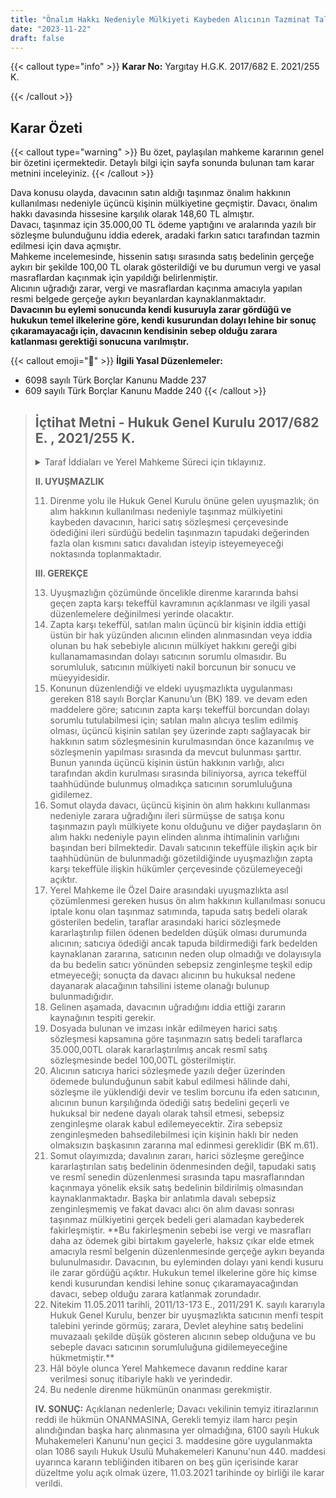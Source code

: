 ```yaml
---
title: "Önalım Hakkı Nedeniyle Mülkiyeti Kaybeden Alıcının Tazminat Talebi Hk."
date: "2023-11-22"
draft: false
---
```


{{< callout type="info" >}}
**Karar No:** Yargıtay H.G.K. 2017/682 E. 2021/255 K.

{{< /callout >}}

## Karar Özeti

{{< callout type="warning" >}}
Bu özet, paylaşılan mahkeme kararının genel bir özetini içermektedir. Detaylı bilgi için sayfa sonunda bulunan tam karar metnini inceleyiniz.
{{< /callout >}}

Dava konusu olayda, davacının satın aldığı taşınmaz önalım hakkının kullanılması nedeniyle üçüncü kişinin mülkiyetine geçmiştir.
Davacı, önalım hakkı davasında hissesine karşılık olarak 148,60 TL almıştır.  
Davacı, taşınmaz için 35.000,00 TL ödeme yaptığını ve aralarında yazılı bir sözleşme bulunduğunu iddia ederek, aradaki farkın satıcı tarafından tazmin edilmesi için dava açmıştır.  
Mahkeme incelemesinde, hissenin satışı sırasında satış bedelinin gerçeğe aykırı bir şekilde 100,00 TL olarak gösterildiği ve bu durumun vergi ve yasal masraflardan kaçınmak için yapıldığı belirlenmiştir.  
Alıcının uğradığı zarar, vergi ve masraflardan kaçınma amacıyla yapılan resmi belgede gerçeğe aykırı beyanlardan kaynaklanmaktadır.  
**Davacının bu eylemi sonucunda kendi kusuruyla zarar gördüğü ve hukukun temel ilkelerine göre, kendi kusurundan dolayı lehine bir sonuç çıkaramayacağı için, davacının kendisinin sebep olduğu zarara katlanması gerektiği sonucuna varılmıştır.**

{{< callout emoji="📖" >}}
**İlgili Yasal Düzenlemeler:**

- 6098 sayılı Türk Borçlar Kanunu Madde 237
- 609 sayılı Türk Borçlar Kanunu Madde 240
  {{< /callout >}}

> ## İçtihat Metni - Hukuk Genel Kurulu 2017/682 E. , 2021/255 K.
>
> <details>
> <summary>  Taraf İddiaları ve Yerel Mahkeme Süreci için tıklayınız. </summary>
>
> MAHKEMESİ: Asliye Hukuk Mahkemesi
>
> 1. Taraflar arasındaki “alacak” davasından dolayı yapılan yargılama sonunda, Ankara 26. Asliye Hukuk Mahkemesince verilen davanın reddine
>    ilişkin karar davacı vekilinin temyizi üzerine Yargıtay (kapatılan) 2. Hukuk Dairesince yapılan inceleme sonunda bozulmuş, Mahkemece Özel Daire bozma kararına karşı direnilmiştir.
> 2. Direnme kararı davacı vekili tarafından temyiz edilmiştir.
> 3. Hukuk Genel Kurulunca dosyadaki belgeler incelendikten sonra gereği görüşüldü: I. YARGILAMA SÜRECİ Davacı İstemi:
> 4. Davacı vekili; müvekkilinin müşterek (paylı) mülkiyete konu 1342 parsel sayılı taşınmazda davalıya ait payı 15.07.2007 tarihli sözleşme
>    ile 35.000,00TL bedel karşılığında satın aldığını, tapu devri
>    gerçekleştikten sonra diğer paydaşın ön alım hakkına dayalı açtığı
>    tapu iptali ve tescil davasını kazanması sonucu taşınmazın mülkiyetini
>    kaybettiğini, davalının doğan zarardan sorumlu olduğunu, bu sebeple
>    satış bedeli olan 35.000,00TL'nin iadesi yönünde takip
>    başlattıklarını, davalının takibe haksız şekilde itiraz ettiğini,
>    itirazın kaldırılması taleplerinin icra mahkemesince alacağın
>    yargılamayı gerektirdiğinden bahisle reddedildiğini ileri sürerek
>    fazlaya ilişkin hakları saklı kalmak kaydıyla 1.000,00TL'nin davalıdan
>    tahsiline karar verilmesini istemiş, bozma sonrası ıslahla talebini
>    34.900,00TL'ye yükseltmiştir. Davalı Cevabı:
> 5. Davalı vekili; alacak iddiasının haksız ve yersiz olduğunu, davacının faiz karşılığı borç para vermekle uğraştığını, müvekkilinin
>    zorda kalarak davacıya birtakım bedeller ödediğini ve tapu devrini
>    gerçekleştirdiğini, tapu kayıtları incelendiğinde devrin bedelsiz
>    yapıldığının anlaşılacağını, sulh hukuk mahkemesinde görülen tapu
>    iptal davasında zaten davacıya bedel ve masrafların ödendiğini, zorla
>    imzalatılan ön sözleşmeye dayanılarak hak iddia edilmesinin haksız
>    olduğunu savunarak davanın reddini istemiştir. Mahkeme Kararı:
> 6. Ankara 26. Asliye Hukuk Mahkemesinin 23.01.2014 tarihli ve 2013/107 E., 2014/28 K. sayılı kararı ile; taraflar arasındaki 15.07.2008
>    tarihli harici satış sözleşmesinde davalı ...'in 1342 sayılı
>    parseldeki payını 35.000,00TL bedelle ...'e sattığını, aynı tarihte
>    tapuda yapılan resmî akitte 100,00TL bedelle payı devredildiğini ancak
>    dava dışı paydaşın açtığı ön alım davası sonucu taşınmazın tapu kaydı
>    iptal edildiğinden davalının sebepsiz zenginleştiğinin iddia edildiği,
>    davalının adi sözleşmeden sonra sözleşmede belirtilen edimini yerine
>    getirdiği ve taşınmazı 100,00TL bedel gösterilerek davacıya
>    devrettiği, ön alım davasında tapudaki satış bedeli ve harç ve masraf
>    toplamı 148,60TL mahkeme veznesine depo ettirilerek kabul kararı
>    verildiği, davacının satış bedelinin 100,00TL gösterildiği resmî satış
>    işleminin tarafı olup kendi muvazaasına dayanamayacağı, aksi
>    düşüncenin dürüstlük ilkesiyle bağdaşmayacağı gerekçesiyle davanın
>    reddine karar verilmiştir. Özel Daire Bozma Kararı:
> 7. Yerel Mahkemenin yukarıda belirtilen kararına karşı süresi içinde davacı vekili temyiz isteminde bulunmuştur.
> 8. Yargıtay (kapatılan) 13. Hukuk Dairesinin 21.01.2016 tarihli ve 2015/38078 E., 2016/1141 K. sayılı kararı ile; “…Borçlar Kanunu m.
>    237, Medeni Kanun m. 706/1, Tapu Kanunu m. 26 ve Noterlik Kanunu m.
>    60/3,89. maddelerindeki açık düzenlemeler ile taşınmaz satışının
>    geçerli olması sözleşmenin resmi şekilde yapılması şartına
>    bağlanmıştır. Bu mevzuat hükümleri gereğince kural olarak tapulu
>    taşınmazlara ilişkin harici satış sözleşmeleri geçerli olmayacaktır.
>    Ne var ki, harici sözleşmeye ek olarak resmi devrin gerçekleşmesi
>    halinde sözleşmenin de artık geçerlilik kazanacağı yerleşik Yargıtay
>    uygulamaları ile sabittir. Somut olayda davacı tapudan devrin yanı
>    sıra davalı ile aralarındaki 15.7.2008 tarihli adi yazılı sözleşmeye
>    de dayanmış olup, bu belgede davalının davaya konu taşınmaz üzerindeki
>    miras hissesini 35.000,00TL bedelle sattığı açıkça yazılıdır.
>    Ülkemizde resmi devirlerde sıklıkla gerçek satış bedelinin
>    gösterilmediği de dikkate alındığında, mahkemenin davacının yalnızca
>    resmi akitte yazılı 100,00 TL bedeli isteyebileceği, kendi muvazaasına
>    dayanarak fazlasını isteyemeyeceği yönündeki kabulünde isabet
>    bulunmamaktadır. Davalı resmi devir ile geçerli hale gelen harici
>    sözleşmede belirlenen 35.000,00TL satış bedeli ile bağlı olup, bu
>    bedelin ödenmediğini yasal kesin delillerle ispatla mükelleftir.
>    Davalı yan, bu yönde yazılı delil sunmadığı gibi yemin deliline de
>    dayanmadığından savunmasını ispat edememiştir. Geçerli sözleşmelerde
>    ifanın imkansız hale gelmesi durumunda sözleşmenin tarafları ifanın
>    imkansız hale geldiği tarihteki rayici isteyebilecekler ise de
>    davacının talebi yalnızca ödenen bedelin sebepsiz zenginleşme
>    hükümleri çerçevesinde ve fazlaya ilişkin hakları saklı tutularak
>    kısmen iadesine ilişkin olup, bu halde mahkemece önalım davasında
>    davacı adına depo edilen 100,00 TL lik resmi satış bedelinin
>    sözleşmede kararlaştır(ı)lan bedelden mahsubu ile 34.900,00 TL
>    yönünden davacının iddiasının yerinde olduğunun tespit edilmesi ve
>    yine taleple bağlı kalınarak davanın kabulüne karar verilmesi
>    gerekirken yazılı şekilde hüküm tesisi usul ve yasaya aykırı olup
>    hükmün bozulmasını gerektirir…” gerekçesi ile karar bozulmuştur.
>    Direnme Kararı:
> 9. Mahkemece 10.05.2016 tarihli ve 2016/179 E., 2016/209 K. sayılı kararı ile; ilk karar gerekçeleri tekrar edilmek ve zapta karşı
>    tekeffül hükümleri açıklanmak suretiyle direnme kararı verilmiştir.
>    Direnme Kararının Temyizi:
> 10. Direnme kararı süresi içinde davacı vekili tarafından temyiz edilmiştir.
> </details>
>
> **II. UYUŞMAZLIK**
>
> 11. Direnme yolu ile Hukuk Genel Kurulu önüne gelen uyuşmazlık; ön alım hakkının kullanılması nedeniyle taşınmaz mülkiyetini kaybeden
>     davacının, harici satış sözleşmesi çerçevesinde ödediğini ileri
>     sürdüğü bedelin taşınmazın tapudaki değerinden fazla olan kısmını
>     satıcı davalıdan isteyip isteyemeyeceği noktasında toplanmaktadır.
>
> **III. GEREKÇE**
>
> 13. Uyuşmazlığın çözümünde öncelikle direnme kararında bahsi geçen zapta karşı tekeffül kavramının açıklanması ve ilgili yasal
>     düzenlemelere değinilmesi yerinde olacaktır.
> 14. Zapta karşı tekeffül, satılan malın üçüncü bir kişinin iddia ettiği üstün bir hak yüzünden alıcının elinden alınmasından veya iddia
>     olunan bu hak sebebiyle alıcının mülkiyet hakkını gereği gibi
>     kullanamamasından dolayı satıcının sorumlu olmasıdır. Bu sorumluluk,
>     satıcının mülkiyeti nakil borcunun bir sonucu ve müeyyidesidir.
> 15. Konunun düzenlendiği ve eldeki uyuşmazlıkta uygulanması gereken 818 sayılı Borçlar Kanunu’un (BK) 189. ve devam eden maddelere göre;
>     satıcının zapta karşı tekeffül borcundan dolayı sorumlu tutulabilmesi
>     için; satılan malın alıcıya teslim edilmiş olması, üçüncü kişinin
>     satılan şey üzerinde zaptı sağlayacak bir hakkının satım sözleşmesinin
>     kurulmasından önce kazanılmış ve sözleşmenin yapılması sırasında da
>     mevcut bulunması şarttır. Bunun yanında üçüncü kişinin üstün hakkının
>     varlığı, alıcı tarafından akdin kurulması sırasında biliniyorsa,
>     ayrıca tekeffül taahhüdünde bulunmuş olmadıkça satıcının sorumluluğuna
>     gidilemez.
> 16. Somut olayda davacı, üçüncü kişinin ön alım hakkını kullanması nedeniyle zarara uğradığını ileri sürmüşse de satışa konu taşınmazın
>     paylı mülkiyete konu olduğunu ve diğer paydaşların ön alım hakkı
>     nedeniyle payın elinden alınma ihtimalinin varlığını başından beri
>     bilmektedir. Davalı satıcının tekeffüle ilişkin açık bir taahhüdünün
>     de bulunmadığı gözetildiğinde uyuşmazlığın zapta karşı tekeffüle
>     ilişkin hükümler çerçevesinde çözülemeyeceği açıktır.
> 17. Yerel Mahkeme ile Özel Daire arasındaki uyuşmazlıkta asıl çözümlenmesi gereken husus ön alım hakkının kullanılması sonucu iptale
>     konu olan taşınmaz satımında, tapuda satış bedeli olarak gösterilen
>     bedelin, taraflar arasındaki harici sözleşmede kararlaştırılıp fiilen
>     ödenen bedelden düşük olması durumunda alıcının; satıcıya ödediği
>     ancak tapuda bildirmediği fark bedelden kaynaklanan zararına,
>     satıcının neden olup olmadığı ve dolayısıyla da bu bedelin satıcı
>     yönünden sebepsiz zenginleşme teşkil edip etmeyeceği; sonuçta da
>     davacı alıcının bu hukuksal nedene dayanarak alacağının tahsilini
>     isteme olanağı bulunup bulunmadığıdır.
> 18. Gelinen aşamada, davacının uğradığını iddia ettiği zararın kaynağının tespiti gerekir.
> 19. Dosyada bulunan ve imzası inkâr edilmeyen harici satış sözleşmesi kapsamına göre taşınmazın satış bedeli taraflarca 35.000,00TL olarak
>     kararlaştırılmış ancak resmî satış sözleşmesinde bedel 100,00TL
>     gösterilmiştir.
> 20. Alıcının satıcıya harici sözleşmede yazılı değer üzerinden ödemede bulunduğunun sabit kabul edilmesi hâlinde dahi, sözleşme ile
>     yüklendiği devir ve teslim borcunu ifa eden satıcının, alıcının bunun
>     karşılığında ödediği satış bedelini geçerli ve hukuksal bir nedene
>     dayalı olarak tahsil etmesi, sebepsiz zenginleşme olarak kabul
>     edilemeyecektir. Zira sebepsiz zenginleşmeden bahsedilebilmesi için
>     kişinin haklı bir neden olmaksızın başkasının zararına mal edinmesi
>     gereklidir (BK m.61).
> 21. Somut olayımızda; davalının zararı, harici sözleşme gereğince kararlaştırılan satış bedelinin ödenmesinden değil, tapudaki satış ve
>     resmî senedin düzenlenmesi sırasında tapu masraflarından kaçınmaya
>     yönelik eksik satış bedelinin bildirilmiş olmasından
>     kaynaklanmaktadır. Başka bir anlatımla davalı sebepsiz zenginleşmemiş
>     ve fakat davacı alıcı ön alım davası sonrası taşınmaz mülkiyetini
>     gerçek bedeli geri alamadan kaybederek fakirleşmiştir. \*\*Bu
>     fakirleşmenin sebebi ise vergi ve masrafları daha az ödemek gibi
>     birtakım gayelerle, haksız çıkar elde etmek amacıyla resmî belgenin
>     düzenlenmesinde gerçeğe aykırı beyanda bulunulmasıdır. Davacının, bu
>     eyleminden dolayı yani kendi kusuru ile zarar gördüğü açıktır. Hukukun
>     temel ilkelerine göre hiç kimse kendi kusurundan kendisi lehine sonuç
>     çıkaramayacağından davacı, sebep olduğu zarara katlanmak zorundadır.
> 22. Nitekim 11.05.2011 tarihli, 2011/13-173 E., 2011/291 K. sayılı kararıyla Hukuk Genel Kurulu, benzer bir uyuşmazlıkta satıcının menfi
>     tespit talebini yerinde görmüş; zarara, Devlet aleyhine satış bedelini
>     muvazaalı şekilde düşük gösteren alıcının sebep olduğuna ve bu sebeple
>     davacı satıcının sorumluluğuna gidilemeyeceğine hükmetmiştir.\*\*
> 23. Hâl böyle olunca Yerel Mahkemece davanın reddine karar verilmesi sonuç itibariyle haklı ve yerindedir.
> 24. Bu nedenle direnme hükmünün onanması gerekmiştir.
>
> **IV. SONUÇ:**
> Açıklanan nedenlerle; Davacı vekilinin temyiz itirazlarının reddi
> ile hükmün ONANMASINA, Gerekli temyiz ilam harcı peşin alındığından
> başka harç alınmasına yer olmadığına, 6100 sayılı Hukuk Muhakemeleri
> Kanunu'nun geçici 3. maddesine göre uygulanmakta olan 1086 sayılı
> Hukuk Usulü Muhakemeleri Kanunu'nun 440. maddesi uyarınca kararın
> tebliğinden itibaren on beş gün içerisinde karar düzeltme yolu açık
> olmak üzere, 11.03.2021 tarihinde oy birliği ile karar verildi.
